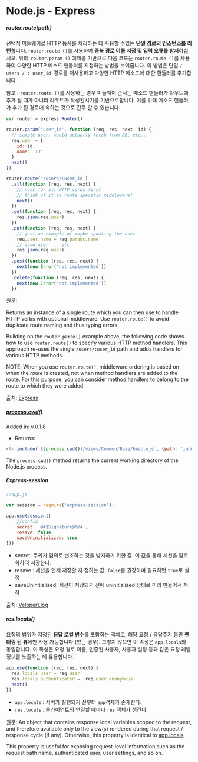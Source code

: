 # Node.js - Express

##### router.route(path)

선택적 미들웨어로 HTTP 동사를 처리하는 데 사용할 수있는 **단일 경로의 인스턴스를 리턴**합니다. `router.route ()`를 사용하여 **중복 경로 이름 지정 및 입력 오류를 방지**하십시오.
위의` router.param ()` 예제를 기반으로 다음 코드는 `router.route ()`를 사용하여 다양한 HTTP 메소드 핸들러를 지정하는 방법을 보여줍니다.
이 방법은 단일 `/ users / : user_id `경로를 재사용하고 다양한 HTTP 메소드에 대한 핸들러를 추가합니다.



참고 : `router.route ()`를 사용하는 경우 미들웨어 순서는 메소드 핸들러가 라우트에 추가 될 때가 아니라 라우트가 작성된시기를 기반으로합니다. 이를 위해 메소드 핸들러가 추가 된 경로에 속하는 것으로 간주 할 수 있습니다.

```js
var router = express.Router()

router.param('user_id', function (req, res, next, id) {
  // sample user, would actually fetch from DB, etc...
  req.user = {
    id: id,
    name: 'TJ'
  }
  next()
})

router.route('/users/:user_id')
  .all(function (req, res, next) {
    // runs for all HTTP verbs first
    // think of it as route specific middleware!
    next()
  })
  .get(function (req, res, next) {
    res.json(req.user)
  })
  .put(function (req, res, next) {
    // just an example of maybe updating the user
    req.user.name = req.params.name
    // save user ... etc
    res.json(req.user)
  })
  .post(function (req, res, next) {
    next(new Error('not implemented'))
  })
  .delete(function (req, res, next) {
    next(new Error('not implemented'))
  })
```





원문: 

Returns an instance of a single route which you can then use to handle HTTP verbs with optional middleware. Use `router.route()` to avoid duplicate route naming and thus typing errors.

Building on the `router.param()` example above, the following code shows how to use `router.route()` to specify various HTTP method handlers.
This approach re-uses the single `/users/:user_id` path and adds handlers for various HTTP methods.

NOTE: When you use `router.route()`, middleware ordering is based on when the *route* is created, not when method handlers are added to the route. For this purpose, you can consider method handlers to belong to the route to which they were added.

출처: [Express][Express]

[Express]: http://expressjs.com/en/4x/api.html#router.route



##### [process.cwd()](https://nodejs.org/api/process.html#process_process_cwd)

Added in: v.0.1.8

* Returns: <string>

```js
<%- include(`${process.cwd()}/views/Common/Base/head.ejs`, {path: 'index',title:"HOME "}) %>
```



The `process.cwd()` method returns the current working directory of the Node.js process.

##### Express-session

```js
//app.js

var session = require('express-session');

app.use(session({
    //config
    secret: '@#$Signature@!@#',
    resave: false,
    saveUninitialized: true
}))

```

* secret: 쿠키가 임의로 변조하는 것을 방지하기 위한 값. 이 값을 통해 세션을 암호화하여 저장한다.
* resave : 세션을 언제 저장할 지 정하는 값. `false`를 권장하며 필요하면 `true`로 설정
* saveUninitialized: 세션이 저장되기 전에 uninitialized 상태로 미리 만들어서 저장

출처: [Velopert.log](https://velopert.com/406)



##### res.locals()

요청의 범위가 지정된 **응답 로컬 변수**를 포함하는 객체로, 해당 요청 / 응답주기 동안 **렌더링 된 뷰**에만 사용 가능합니다 (있는 경우). 그렇지 않으면 이 속성은 `app.locals`와 동일합니다. 이 특성은 요청 경로 이름, 인증된 사용자, 사용자 설정 등과 같은 요청 레벨 정보를 노출하는 데 유용합니다.



```js
app.use(function (req, res, next) {
  res.locals.user = req.user
  res.locals.authenticated = !req.user.anonymous
  next()
})
```

* `app.locals` : 서버가 실행되기 전부터 `app`객체가 존재한다.
* `res.locals` : 클라이언트의 연결할 때마다 `res` 객체가 생긴다.



원문: An object that contains response local variables scoped to the request, and therefore available only to the view(s) rendered during that request / response cycle (if any). Otherwise, this property is identical to [app.locals](https://expressjs.com/ko/api.html#app.locals).

This property is useful for exposing request-level information such as the request path name, authenticated user, user settings, and so on.